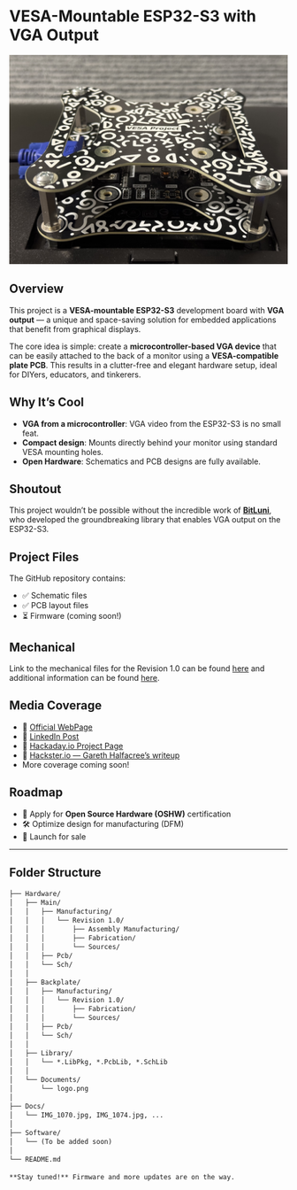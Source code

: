 # VESA-Mountable ESP32-S3 with VGA Output

![](Docs/IMG_1070.jpg)

## Overview

This project is a **VESA-mountable ESP32-S3** development board with **VGA output** — a unique and space-saving solution for embedded applications that benefit from graphical displays.

The core idea is simple: create a **microcontroller-based VGA device** that can be easily attached to the back of a monitor using a **VESA-compatible plate PCB**. This results in a clutter-free and elegant hardware setup, ideal for DIYers, educators, and tinkerers.

## Why It’s Cool

- **VGA from a microcontroller**: VGA video from the ESP32-S3 is no small feat.
- **Compact design**: Mounts directly behind your monitor using standard VESA mounting holes.
- **Open Hardware**: Schematics and PCB designs are fully available.

## Shoutout

This project wouldn’t be possible without the incredible work of **[BitLuni](https://github.com/bitluni)**, who developed the groundbreaking library that enables VGA output on the ESP32-S3.

## Project Files

The GitHub repository contains:

- ✅ Schematic files  
- ✅ PCB layout files  
- ⏳ Firmware (coming soon!)

## Mechanical 
Link to the mechanical files for the Revision 1.0 can be found [here](/Hardware/Main/Manufacturing/Revision%201.0/Dimensions.pdf) and additional information can be found [here](/Hardware/Main/Manufacturing/Revision%201.0/Draftsmen.pdf).

## Media Coverage
- 🔗 [Official WebPage](https://silardgal.com/projects/vesaesp.html)
- 🔗 [LinkedIn Post](https://www.linkedin.com/posts/silard-gal_hobby-project-finally-finished-this-activity-7321973185086722048-SGIh?utm_source=share&utm_medium=member_desktop&rcm=ACoAACrF-M4BCWfQST6Wu2K1D1uSqOy6Awv4JLw)
- 🔗 [Hackaday.io Project Page](https://hackaday.io/project/203136-vesa-esp)
- 🔗 [Hackster.io — Gareth Halfacree’s writeup](https://www.hackster.io/news/silard-gal-s-vesa-esp-puts-an-espressif-esp32-s3-on-the-back-of-any-vesa-compatible-display-0b7a13a0985f)
- More coverage coming soon!

## Roadmap

- 📄 Apply for **Open Source Hardware (OSHW)** certification  
- 🛠 Optimize design for manufacturing (DFM)  
- 🛒 Launch for sale  

---

## Folder Structure

```plaintext
├── Hardware/
│   ├── Main/
│   │   ├── Manufacturing/
│   │   │   └── Revision 1.0/
│   │   │       ├── Assembly Manufacturing/
│   │   │       ├── Fabrication/
│   │   │       └── Sources/
│   │   ├── Pcb/
│   │   └── Sch/
│   │
│   ├── Backplate/
│   │   ├── Manufacturing/
│   │   │   └── Revision 1.0/
│   │   │       ├── Fabrication/
│   │   │       └── Sources/
│   │   ├── Pcb/
│   │   └── Sch/
│   │
│   ├── Library/
│   │   └── *.LibPkg, *.PcbLib, *.SchLib
│   │
│   └── Documents/
│       └── logo.png
│
├── Docs/
│   └── IMG_1070.jpg, IMG_1074.jpg, ...
│
├── Software/
│   └── (To be added soon)
│
└── README.md

**Stay tuned!** Firmware and more updates are on the way.
